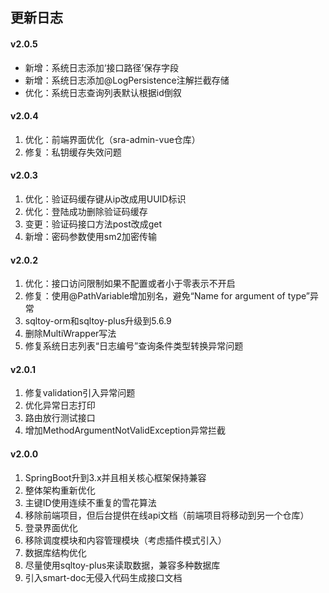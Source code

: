 ## 更新日志


#### v2.0.5
- 新增：系统日志添加‘接口路径’保存字段
- 新增：系统日志添加@LogPersistence注解拦截存储
- 优化：系统日志查询列表默认根据id倒叙


#### v2.0.4
1. 优化：前端界面优化（sra-admin-vue仓库）
2. 修复：私钥缓存失效问题


#### v2.0.3
1. 优化：验证码缓存键从ip改成用UUID标识
2. 优化：登陆成功删除验证码缓存
3. 变更：验证码接口方法post改成get
4. 新增：密码参数使用sm2加密传输


#### v2.0.2
1. 优化：接口访问限制如果不配置或者小于零表示不开启
2. 修复：使用@PathVariable增加别名，避免“Name for argument of type”异常
3. sqltoy-orm和sqltoy-plus升级到5.6.9
4. 删除MultiWrapper写法
5. 修复系统日志列表“日志编号”查询条件类型转换异常问题


#### v2.0.1
1. 修复validation引入异常问题
2. 优化异常日志打印
3. 路由放行测试接口
4. 增加MethodArgumentNotValidException异常拦截


#### v2.0.0
1. SpringBoot升到3.x并且相关核心框架保持兼容
2. 整体架构重新优化
3. 主键ID使用连续不重复的雪花算法 
4. 移除前端项目，但后台提供在线api文档（前端项目将移动到另一个仓库）
5. 登录界面优化
6. 移除调度模块和内容管理模块（考虑插件模式引入）
7. 数据库结构优化 
8. 尽量使用sqltoy-plus来读取数据，兼容多种数据库
9. 引入smart-doc无侵入代码生成接口文档
